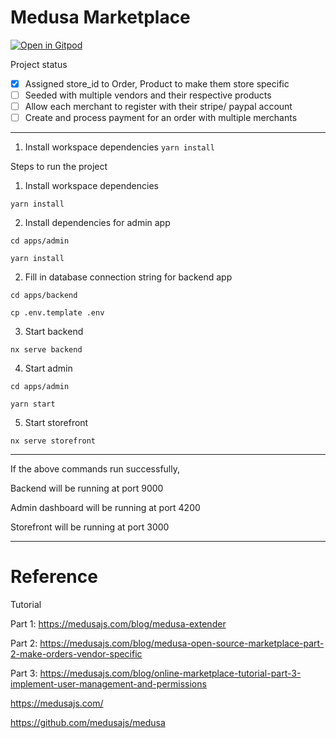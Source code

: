 # Medusa Marketplace

[![Open in Gitpod](https://gitpod.io/button/open-in-gitpod.svg)](https://gitpod.io/#https://github.com/Keith-Hon/medusa-marketplace)

Project status

- [x] Assigned store_id to Order, Product to make them store specific
- [ ] Seeded with multiple vendors and their respective products
- [ ] Allow each merchant to register with their stripe/ paypal account
- [ ] Create and process payment for an order with multiple merchants

----

1. Install workspace dependencies
`yarn install`

Steps to run the project

1. Install workspace dependencies

`yarn install`

2. Install dependencies for admin app

`cd apps/admin`

`yarn install`

2. Fill in database connection string for backend app

`cd apps/backend`

`cp .env.template .env`

3. Start backend

`nx serve backend`

4. Start admin

`cd apps/admin`

`yarn start`

5. Start storefront

`nx serve storefront`

----

If the above commands run successfully,

Backend will be running at port 9000

Admin dashboard will be running at port 4200

Storefront will be running at port 3000

----

# Reference

Tutorial

Part 1: https://medusajs.com/blog/medusa-extender

Part 2: https://medusajs.com/blog/medusa-open-source-marketplace-part-2-make-orders-vendor-specific

Part 3: https://medusajs.com/blog/online-marketplace-tutorial-part-3-implement-user-management-and-permissions

https://medusajs.com/

https://github.com/medusajs/medusa



